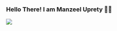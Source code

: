 ### Hello There! I am Manzeel Uprety 👋😄


<a href='https://www.linkedin.com/in/mnzel/' target='_blank' rel='noopener' rel='noreferrer'>
  <img src='https://img.shields.io/static/v1?label=LinkedIn&message=Manzeel%20Uprety&color=blue&style=flat-square&logo=linkedin' />
</a>
</br>
</br>
